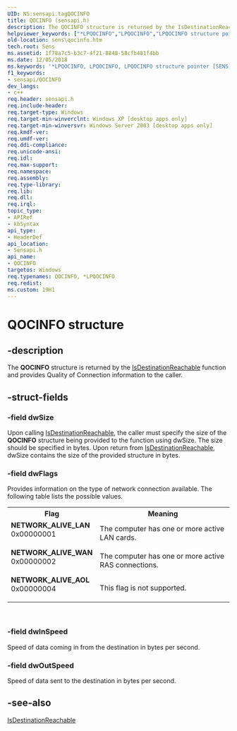 ```yaml
---
UID: NS:sensapi.tagQOCINFO
title: QOCINFO (sensapi.h)
description: The QOCINFO structure is returned by the IsDestinationReachable function and provides Quality of Connection information to the caller.
helpviewer_keywords: ["*LPQOCINFO","LPQOCINFO","LPQOCINFO structure pointer [SENS]","NETWORK_ALIVE_AOL","NETWORK_ALIVE_LAN","NETWORK_ALIVE_WAN","QOCINFO","QOCINFO structure [SENS]","_zaw_qocinfo","sens.qocinfo","sensapi/LPQOCINFO","sensapi/QOCINFO","syncmgr.qocinfo"]
old-location: sens\qocinfo.htm
tech.root: Sens
ms.assetid: 1f78a7c5-b3c7-4f21-8848-58cfb481f4bb
ms.date: 12/05/2018
ms.keywords: '*LPQOCINFO, LPQOCINFO, LPQOCINFO structure pointer [SENS], NETWORK_ALIVE_AOL, NETWORK_ALIVE_LAN, NETWORK_ALIVE_WAN, QOCINFO, QOCINFO structure [SENS], _zaw_qocinfo, sens.qocinfo, sensapi/LPQOCINFO, sensapi/QOCINFO, syncmgr.qocinfo'
f1_keywords:
- sensapi/QOCINFO
dev_langs:
- c++
req.header: sensapi.h
req.include-header: 
req.target-type: Windows
req.target-min-winverclnt: Windows XP [desktop apps only]
req.target-min-winversvr: Windows Server 2003 [desktop apps only]
req.kmdf-ver: 
req.umdf-ver: 
req.ddi-compliance: 
req.unicode-ansi: 
req.idl: 
req.max-support: 
req.namespace: 
req.assembly: 
req.type-library: 
req.lib: 
req.dll: 
req.irql: 
topic_type:
- APIRef
- kbSyntax
api_type:
- HeaderDef
api_location:
- Sensapi.h
api_name:
- QOCINFO
targetos: Windows
req.typenames: QOCINFO, *LPQOCINFO
req.redist: 
ms.custom: 19H1
---
```


# QOCINFO structure


## -description


The 
<b>QOCINFO</b> structure is returned by the 
<a href="https://docs.microsoft.com/windows/desktop/api/sensapi/nf-sensapi-isdestinationreachablea">IsDestinationReachable</a> function and provides Quality of Connection information to the caller.


## -struct-fields




### -field dwSize

Upon calling 
<a href="https://docs.microsoft.com/windows/desktop/api/sensapi/nf-sensapi-isdestinationreachablea">IsDestinationReachable</a>, the caller must specify the size of the <b>QOCINFO</b> structure being provided to the function using dwSize. The size should be specified in bytes. Upon return from <a href="https://docs.microsoft.com/windows/desktop/api/sensapi/nf-sensapi-isdestinationreachablea">IsDestinationReachable</a>, dwSize contains the size of the provided structure in bytes.


### -field dwFlags

Provides information on the type of network connection available. The following table lists the possible values.

<table>
<tr>
<th>Flag</th>
<th>Meaning</th>
</tr>
<tr>
<td width="40%"><a id="NETWORK_ALIVE_LAN"></a><a id="network_alive_lan"></a><dl>
<dt><b>NETWORK_ALIVE_LAN</b></dt>
<dt>0x00000001</dt>
</dl>
</td>
<td width="60%">
The computer has one or more active LAN cards.

</td>
</tr>
<tr>
<td width="40%"><a id="NETWORK_ALIVE_WAN"></a><a id="network_alive_wan"></a><dl>
<dt><b>NETWORK_ALIVE_WAN</b></dt>
<dt>0x00000002</dt>
</dl>
</td>
<td width="60%">
The computer has one or more active RAS connections.

</td>
</tr>
<tr>
<td width="40%"><a id="NETWORK_ALIVE_AOL"></a><a id="network_alive_aol"></a><dl>
<dt><b>NETWORK_ALIVE_AOL</b></dt>
<dt>0x00000004</dt>
</dl>
</td>
<td width="60%">
This flag is not supported.

</td>
</tr>
</table>
 


### -field dwInSpeed

Speed of data coming in from the destination in bytes per second.


### -field dwOutSpeed

Speed of data sent to the destination in bytes per second.


## -see-also




<a href="https://docs.microsoft.com/windows/desktop/api/sensapi/nf-sensapi-isdestinationreachablea">IsDestinationReachable</a>
 

 

